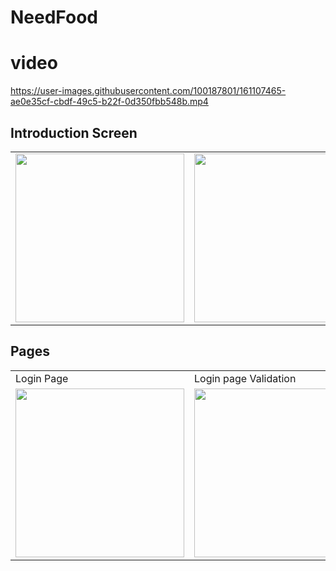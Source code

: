 # NeedFood
# video

https://user-images.githubusercontent.com/100187801/161107465-ae0e35cf-cbdf-49c5-b22f-0d350fbb548b.mp4

## Introduction Screen

<table>
  <tr>
    <td><img src="https://user-images.githubusercontent.com/100187801/161106672-dba23f6b-854d-40ff-9765-8c29b16ed909.jpg" width=270></td>
    <td><img src="https://user-images.githubusercontent.com/100187801/161106923-be9fc216-dcac-4d7c-8cc3-9de05a96508b.jpg" width=270></td>
    <td><img src="https://user-images.githubusercontent.com/100187801/161106965-d163696f-399b-4d15-8737-a4589afeaf97.jpg" width=270></td>
  </tr>
 </table>


## Pages
<table>
   <tr>
    <td>Login Page</td>
     <td>Login page Validation</td>
     <td>Home Page</td>
  </tr>
  <tr>
    <td><img src="https://user-images.githubusercontent.com/100187801/161107183-c103636d-2aca-48e3-a9fd-82069772da48.jpg" width=270></td>
    <td><img src="https://user-images.githubusercontent.com/100187801/161107239-150874e3-e1eb-4e2e-bb0f-d7494beb3abb.jpg" width=270></td>
    <td><img src="https://user-images.githubusercontent.com/100187801/161107322-46aedd09-e8d3-4946-9072-6492458d4e01.jpg" width=270></td>
  </tr>
 </table>
  







  
  
  
  
  
  
  
  
  
  
  
  
